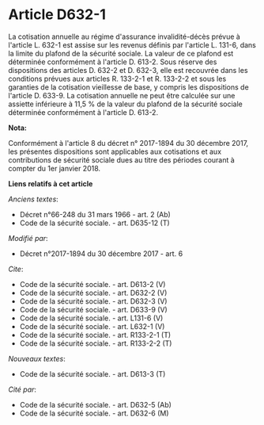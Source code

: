 # Article D632-1

La cotisation annuelle au régime d'assurance invalidité-décès prévue à l'article L. 632-1 est assise sur les revenus définis
par l'article L. 131-6, dans la limite du plafond de la sécurité sociale. La valeur de ce plafond est déterminée conformément
à l'article D. 613-2. Sous réserve des dispositions des articles D. 632-2 et D. 632-3, elle est recouvrée dans les conditions
prévues aux articles R. 133-2-1 et R. 133-2-2 et sous les garanties de la cotisation vieillesse de base, y compris les
dispositions de l'article D. 633-9. La cotisation annuelle ne peut être calculée sur une assiette inférieure à 11,5 % de la
valeur du plafond de la sécurité sociale déterminée conformément à l'article D. 613-2.

**Nota:**

Conformément à l'article 8 du décret n° 2017-1894 du 30 décembre 2017, les présentes dispositions sont applicables aux
cotisations et aux contributions de sécurité sociale dues au titre des périodes courant à compter du 1er janvier 2018.

**Liens relatifs à cet article**

_Anciens textes_:

  - Décret n°66-248 du 31 mars 1966 - art. 2 (Ab)
  - Code de la sécurité sociale. - art. D635-12 (T)

_Modifié par_:

  - Décret n°2017-1894 du 30 décembre 2017 - art. 6

_Cite_:

  - Code de la sécurité sociale. - art. D613-2 (V)
  - Code de la sécurité sociale. - art. D632-2 (V)
  - Code de la sécurité sociale. - art. D632-3 (V)
  - Code de la sécurité sociale. - art. D633-9 (V)
  - Code de la sécurité sociale. - art. L131-6 (V)
  - Code de la sécurité sociale. - art. L632-1 (V)
  - Code de la sécurité sociale. - art. R133-2-1 (T)
  - Code de la sécurité sociale. - art. R133-2-2 (T)

_Nouveaux textes_:

  - Code de la sécurité sociale. - art. D613-3 (T)

_Cité par_:

  - Code de la sécurité sociale. - art. D632-5 (Ab)
  - Code de la sécurité sociale. - art. D632-6 (M)
